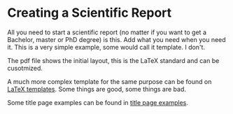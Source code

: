 # Creating a Scientific Report 


All you need to start a scientific report (no matter if you want
to get a Bachelor, master or PhD degree) is this. Add what you
need when you need it. This is a very simple example, some would
call it template. I don't.

The pdf file shows the initial layout, this is the LaTeX standard
and can be cusotmized. 


A much more complex template for the same purpose can be found on
[LaTeX templates](http://www.latextemplates.com/template/masters-doctoral-thesis).
Some things are good, some things are bad.


Some title page examples  can be found in [title page examples](https://github.com/johannesbottcher/titlepageExamples/).
